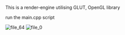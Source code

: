 This is a render-engine utilising GLUT, OpenGL library

run the main.cpp script


![file_64](https://github.com/user-attachments/assets/accdda9f-7145-4cc3-8ebf-753678b1de33)
![file_0](https://github.com/user-attachments/assets/74bda7c7-2934-4110-8389-7cad440efc01)
